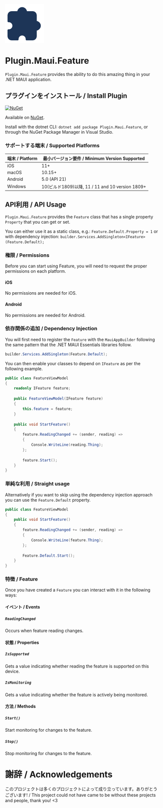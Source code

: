 <!-- 
Everything in here is of course optional. If you want to add/remove something, absolutely do so as you see fit.
This example README has some dummy APIs you'll need to replace and only acts as a placeholder for some inspiration that you can fill in with your own functionalities.
-->
![](nuget.png)
# Plugin.Maui.Feature

`Plugin.Maui.Feature` provides the ability to do this amazing thing in your .NET MAUI application.

## プラグインをインストール / Install Plugin

[![NuGet](https://img.shields.io/nuget/v/Plugin.Maui.Feature.svg?label=NuGet)](https://www.nuget.org/packages/Plugin.Maui.Feature/)

Available on [NuGet](http://www.nuget.org/packages/Plugin.Maui.Feature).

Install with the dotnet CLI: `dotnet add package Plugin.Maui.Feature`, or through the NuGet Package Manager in Visual Studio.

### サポートする端末 / Supported Platforms

| 端末 / Platform | 最小バージョン要件 / Minimum Version Supported |
|----------|---------------------------|
| iOS      | 11+                       |
| macOS    | 10.15+                    |
| Android  | 5.0 (API 21)              |
| Windows  | 10(ビルド1809)以降, 11 / 11 and 10 version 1809+   |

## API利用 / API Usage

`Plugin.Maui.Feature` provides the `Feature` class that has a single property `Property` that you can get or set.

You can either use it as a static class, e.g.: `Feature.Default.Property = 1` or with dependency injection: `builder.Services.AddSingleton<IFeature>(Feature.Default);`

### 権限 / Permissions

Before you can start using Feature, you will need to request the proper permissions on each platform.

#### iOS

No permissions are needed for iOS.

#### Android

No permissions are needed for Android.

### 依存関係の追加 / Dependency Injection

You will first need to register the `Feature` with the `MauiAppBuilder` following the same pattern that the .NET MAUI Essentials libraries follow.

```csharp
builder.Services.AddSingleton(Feature.Default);
```

You can then enable your classes to depend on `IFeature` as per the following example.

```csharp
public class FeatureViewModel
{
    readonly IFeature feature;

    public FeatureViewModel(IFeature feature)
    {
        this.feature = feature;
    }

    public void StartFeature()
    {
        feature.ReadingChanged += (sender, reading) =>
        {
            Console.WriteLine(reading.Thing);
        };

        feature.Start();
    }
}
```

### 単純な利用 / Straight usage

Alternatively if you want to skip using the dependency injection approach you can use the `Feature.Default` property.

```csharp
public class FeatureViewModel
{
    public void StartFeature()
    {
        feature.ReadingChanged += (sender, reading) =>
        {
            Console.WriteLine(feature.Thing);
        };

        Feature.Default.Start();
    }
}
```

### 特徴 / Feature

Once you have created a `Feature` you can interact with it in the following ways:

#### イベント / Events

##### `ReadingChanged`

Occurs when feature reading changes.

#### 状態 / Properties

##### `IsSupported`

Gets a value indicating whether reading the feature is supported on this device.

##### `IsMonitoring`

Gets a value indicating whether the feature is actively being monitored.

#### 方法 / Methods

##### `Start()`

Start monitoring for changes to the feature.

##### `Stop()`

Stop monitoring for changes to the feature.

# 謝辞 / Acknowledgements

このプロジェクトは多くのプロジェクトによって成り立っています。ありがとうございます! / This project could not have came to be without these projects and people, thank you! <3
